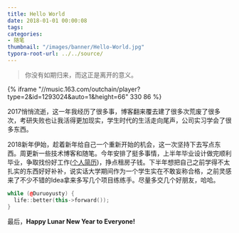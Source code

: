 ```yaml
---
title: Hello World
date: 2018-01-01 00:00:08
tags:
categories:
- 随笔
thumbnail: "/images/banner/Hello-World.jpg"
typora-root-url: ../../source/
---
```

> 你没有如期归来，而这正是离开的意义。

{% iframe "//music.163.com/outchain/player?type=2&id=1293024&auto=1&height=66" 330 86 %}

2017悄悄流逝，这一年我经历了很多事，博客翻来覆去建了很多次荒废了很多次，考研失败也让我活得更加现实，学生时代的生活走向尾声，公司实习学会了很多东西。

2018新年伊始，趁着新年给自己一个重新开始的机会，这一次坚持下去写点东西。周更新一些技术博客和随笔。今年安排了挺多事情，上半年毕业设计做完顺利毕业，争取找份好工作([个人简历](https://blog.angelmsger.com/about/index.html#简历-Resume))，挣点租房子钱。下半年想把自己之前学得不太扎实的东西好好补补，说实话大学期间作为一个学生实在不敢妄称合格，之前灵感来了不少不错的Idea拿来多写几个项目练练手。尽量多交几个好朋友，哈哈。

```c++
while (@Duruoyusty) {
  life::better(this->forward());
}
```

最后，**Happy Lunar New Year to Everyone!**